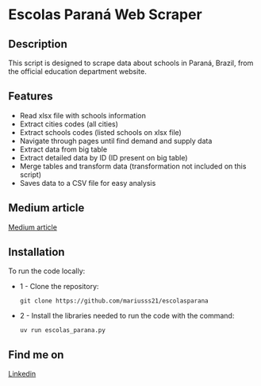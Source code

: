 # Escolas Paraná Web Scraper

## Description

This script is designed to scrape data about schools in Paraná, Brazil, from the official education department website.

## Features

- Read xlsx file with schools information
- Extract cities codes (all cities)
- Extract schools codes (listed schools on xlsx file)
- Navigate through pages until find demand and supply data
- Extract data from big table
- Extract detailed data by ID (ID present on big table)
- Merge tables and transform data (transformation not included on this script)
- Saves data to a CSV file for easy analysis

## Medium article

[Medium article](https://medium.com/@marius.lisboa/web-scraping-de-escolas-do-paraná-3d9e19f57cbc)

## Installation

To run the code locally:

* 1 - Clone the repository:

  ```git clone https://github.com/mariusss21/escolasparana```

* 2 - Install the libraries needed to run the code with the command:

  ```uv run escolas_parana.py```

## Find me on

[Linkedin](https://www.linkedin.com/in/mario-carvalho-5a686aab/)